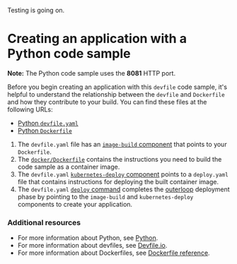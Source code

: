 Testing is going on.
# Creating an application with a Python code sample

**Note:** The Python code sample uses the **8081** HTTP port.

Before you begin creating an application with this `devfile` code sample, it's helpful to understand the relationship between the `devfile` and `Dockerfile` and how they contribute to your build. You can find these files at the following URLs:

* [Python `devfile.yaml`](https://github.com/redhat-appstudio/devfile-sample-python-dance/blob/main/devfile.yaml)
* [Python `Dockerfile`](https://github.com/redhat-appstudio/devfile-sample-python-dance/blob/main/docker/Dockerfile)

1. The `devfile.yaml` file has an [`image-build` component](https://github.com/redhat-appstudio/devfile-sample-python-dance/blob/main/devfile.yaml#L25-L31) that points to your `Dockerfile`.
2. The [`docker/Dockerfile`](https://github.com/redhat-appstudio/devfile-sample-python-dance/blob/main/docker/Dockerfile) contains the instructions you need to build the code sample as a container image.
3. The `devfile.yaml` [`kubernetes-deploy` component](https://github.com/redhat-appstudio/devfile-sample-python-dance/blob/main/devfile.yaml#L32-L44) points to a `deploy.yaml` file that contains instructions for deploying the built container image.
4. The `devfile.yaml` [`deploy` command](https://github.com/redhat-appstudio/devfile-sample-python-dance/blob/main/devfile.yaml#L46-L59) completes the [outerloop](https://devfile.io/docs/2.2.0/innerloop-vs-outerloop) deployment phase by pointing to the `image-build` and `kubernetes-deploy` components to create your application.

### Additional resources
* For more information about Python, see [Python](https://www.python.org/).
* For more information about devfiles, see [Devfile.io](https://devfile.io/).
* For more information about Dockerfiles, see [Dockerfile reference](https://docs.docker.com/engine/reference/builder/).
